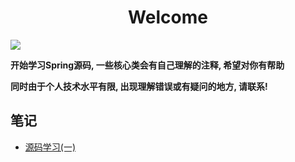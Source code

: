 <h1 align="center">Welcome</h1>
<p>
  <img src="https://img.shields.io/badge/Spring-Spring5.0-Blue.svg?cacheSeconds=2592000"/>
</p>

**开始学习Spring源码, 一些核心类会有自己理解的注释, 希望对你有帮助**

**同时由于个人技术水平有限, 出现理解错误或有疑问的地方, 请联系!**

## 笔记
- [源码学习(一)](./learn-spring/note/2019-09-02.md)